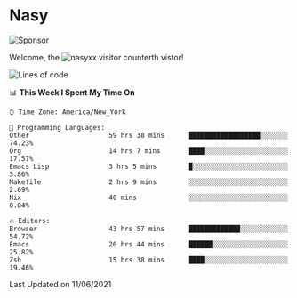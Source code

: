 # Nasy

<!--
<p align="center">
<img height="200" src="https://github-readme-stats.vercel.app/api?username=nasyxx&count_private=true&show_icons=true&theme=dracula&include_all_commits=true"/>
<img height="200" src="https://github-readme-stats.vercel.app/api/top-langs/?username=nasyxx&theme=dracula&hide=html,jupyter+notebook&count_private=true&show_icons=true"/>
</p>

  
----------------
-->

![Sponsor](https://img.shields.io/static/v1.svg?label=Sponsor&message=%E2%9D%A4&logo=GitHub&style=flat&color=pink)
 
Welcome, the ![nasyxx visitor counter](https://count.getloli.com/get/@nasyxx?theme=rule34)th vistor!
 
<!--START_SECTION:waka-->
![Lines of code](https://img.shields.io/badge/From%20Hello%20World%20I%27ve%20Written-5.4%20million%20lines%20of%20code-blue)

📊 **This Week I Spent My Time On** 

```text
⌚︎ Time Zone: America/New_York

💬 Programming Languages: 
Other                    59 hrs 38 mins      ██████████████████░░░░░░░   74.23% 
Org                      14 hrs 7 mins       ████░░░░░░░░░░░░░░░░░░░░░   17.57% 
Emacs Lisp               3 hrs 5 mins        █░░░░░░░░░░░░░░░░░░░░░░░░   3.86% 
Makefile                 2 hrs 9 mins        ░░░░░░░░░░░░░░░░░░░░░░░░░   2.69% 
Nix                      40 mins             ░░░░░░░░░░░░░░░░░░░░░░░░░   0.84%

🔥 Editors: 
Browser                  43 hrs 57 mins      █████████████░░░░░░░░░░░░   54.72% 
Emacs                    20 hrs 44 mins      ██████░░░░░░░░░░░░░░░░░░░   25.82% 
Zsh                      15 hrs 38 mins      ████░░░░░░░░░░░░░░░░░░░░░   19.46%

```


 Last Updated on 11/06/2021
<!--END_SECTION:waka-->

<!-- ![visitors](https://visitor-badge.laobi.icu/badge?page_id=nasyxx.nasyxx) -->
